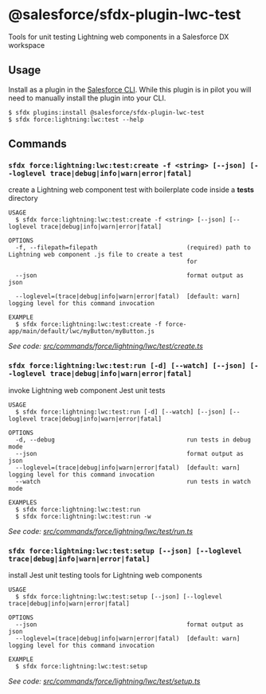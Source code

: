 @salesforce/sfdx-plugin-lwc-test
=============

Tools for unit testing Lightning web components in a Salesforce DX workspace

## Usage

Install as a plugin in the [Salesforce CLI](https://developer.salesforce.com/tools/sfdxcli). While this plugin is in pilot you will need to manually install the plugin into your CLI.
```sh-session
$ sfdx plugins:install @salesforce/sfdx-plugin-lwc-test
$ sfdx force:lightning:lwc:test --help
```

## Commands 

### `sfdx force:lightning:lwc:test:create -f <string> [--json] [--loglevel trace|debug|info|warn|error|fatal]`

create a Lightning web component test with boilerplate code inside a __tests__ directory

```
USAGE
  $ sfdx force:lightning:lwc:test:create -f <string> [--json] [--loglevel trace|debug|info|warn|error|fatal]

OPTIONS
  -f, --filepath=filepath                         (required) path to Lightning web component .js file to create a test
                                                  for

  --json                                          format output as json

  --loglevel=(trace|debug|info|warn|error|fatal)  [default: warn] logging level for this command invocation

EXAMPLE
  $ sfdx force:lightning:lwc:test:create -f force-app/main/default/lwc/myButton/myButton.js
```

_See code: [src/commands/force/lightning/lwc/test/create.ts](https://github.com/trevor-bliss/sfdx-lwc-test/blob/v0.0.6/src/commands/force/lightning/lwc/test/create.ts)_

### `sfdx force:lightning:lwc:test:run [-d] [--watch] [--json] [--loglevel trace|debug|info|warn|error|fatal]`

invoke Lightning web component Jest unit tests

```
USAGE
  $ sfdx force:lightning:lwc:test:run [-d] [--watch] [--json] [--loglevel trace|debug|info|warn|error|fatal]

OPTIONS
  -d, --debug                                     run tests in debug mode
  --json                                          format output as json
  --loglevel=(trace|debug|info|warn|error|fatal)  [default: warn] logging level for this command invocation
  --watch                                         run tests in watch mode

EXAMPLES
  $ sfdx force:lightning:lwc:test:run
  $ sfdx force:lightning:lwc:test:run -w
```

_See code: [src/commands/force/lightning/lwc/test/run.ts](https://github.com/trevor-bliss/sfdx-lwc-test/blob/v0.0.6/src/commands/force/lightning/lwc/test/run.ts)_

### `sfdx force:lightning:lwc:test:setup [--json] [--loglevel trace|debug|info|warn|error|fatal]`

install Jest unit testing tools for Lightning web components

```
USAGE
  $ sfdx force:lightning:lwc:test:setup [--json] [--loglevel trace|debug|info|warn|error|fatal]

OPTIONS
  --json                                          format output as json
  --loglevel=(trace|debug|info|warn|error|fatal)  [default: warn] logging level for this command invocation

EXAMPLE
  $ sfdx force:lightning:lwc:test:setup
```

_See code: [src/commands/force/lightning/lwc/test/setup.ts](https://github.com/trevor-bliss/sfdx-lwc-test/blob/v0.0.6/src/commands/force/lightning/lwc/test/setup.ts)_
